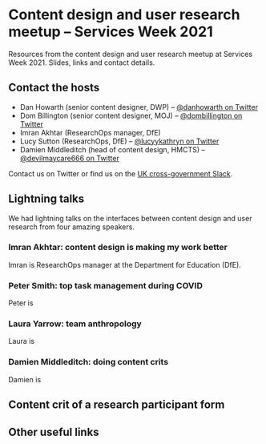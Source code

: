 # Content design and user research meetup – Services Week 2021
Resources from the content design and user research meetup at Services Week 2021. Slides, links and contact details.

## Contact the hosts
* Dan Howarth (senior content designer, DWP) – <a href="https://twitter.com/danhowarth">@danhowarth on Twitter</a>
* Dom Billington (senior content designer, MOJ) – <a href="https://twitter.com/dombillington">@dombillington on Twitter</a>
* Imran Akhtar (ResearchOps manager, DfE)
* Lucy Sutton (ResearchOps, DfE) – <a href="https://twitter.com/LucyyKathryn">@lucyykathryn on Twitter</a>
* Damien Middleditch (head of content design, HMCTS) – <a href="https://twitter.com/devilmaycare666">@devilmaycare666 on Twitter</a>

Contact us on Twitter or find us on the <a href="https://ukgovernmentdigital.slack.com/">UK cross-government Slack</a>.

## Lightning talks

We had lightning talks on the interfaces between content design and user research from four amazing speakers.

### Imran Akhtar: content design is making my work better

Imran is ResearchOps manager at the Department for Education (DfE).


### Peter Smith: top task management during COVID

Peter is


### Laura Yarrow: team anthropology

Laura is


### Damien Middleditch: doing content crits

Damien is


## Content crit of a research participant form



## Other useful links

